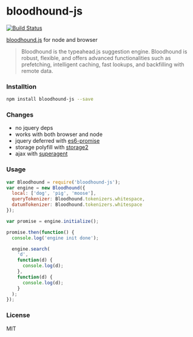# bloodhound-js

[![Build Status](https://travis-ci.org/pqx/bloodhound.svg)](https://travis-ci.org/pqx/bloodhound)

[bloodhound.js](https://github.com/twitter/typeahead.js/blob/master/doc/bloodhound.md) for node and browser

> Bloodhound is the typeahead.js suggestion engine. Bloodhound is robust, flexible, and offers advanced functionalities such as prefetching, intelligent caching, fast lookups, and backfilling with remote data.

### Installtion

```sh
npm install bloodhound-js --save
```

### Changes

- no jquery deps
- works with both browser and node
- jquery deferred with [es6-promise](https://www.npmjs.com/package/es6-promise)
- storage polyfill with [storage2](https://www.npmjs.com/package/storage2)
- ajax with [superagent](https://www.npmjs.com/package/superagent)

### Usage

```javascript
var Bloodhound = require('bloodhound-js');
var engine = new Bloodhound({
  local: ['dog', 'pig', 'moose'],
  queryTokenizer: Bloodhound.tokenizers.whitespace,
  datumTokenizer: Bloodhound.tokenizers.whitespace
});

var promise = engine.initialize();

promise.then(function() {
  console.log('engine init done');

  engine.search(
    'd',
    function(d) {
      console.log(d);
    },
    function(d) {
      console.log(d);
    }
  );
});
```

### License

MIT
